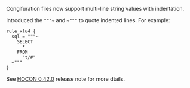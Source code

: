 Congifuration files now support multi-line string values with indentation.

Introduced the `"""~` and `~"""` to quote indented lines. For example:

```
rule_xlu4 {
  sql = """~
    SELECT
      *
    FROM
      "t/#"
  ~"""
}
```
See [HOCON 0.42.0](https://github.com/emqx/hocon/releases/tag/0.42.0) release note for more dtails.
